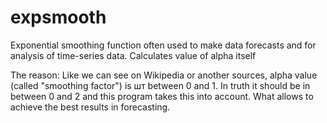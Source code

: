 # expsmooth
Exponential smoothing function often used to make data forecasts and for analysis of time-series data.
Calculates value of alpha itself

The reason: 
Like we can see on Wikipedia or another sources, alpha value (called "smoothing factor") is шт between 0 and 1. 
In truth it should be in between 0 and 2 and this program takes this into account. 
What allows to achieve the best results in forecasting.
